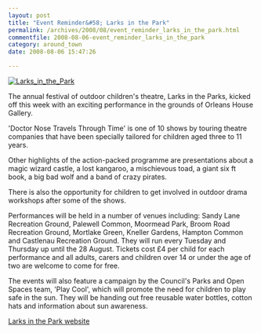 ```yaml
---
layout: post
title: "Event Reminder&#58; Larks in the Park"
permalink: /archives/2008/08/event_reminder_larks_in_the_park.html
commentfile: 2008-08-06-event_reminder_larks_in_the_park
category: around_town
date: 2008-08-06 15:47:26

---
```


<a href="http://www.richmond.gov.uk/home/leisure_and_culture/childrens_activities/larks_in_the_parks_2008.htm"><img src="https://stmargarets.london/images/directory/200507270645_Larks_in_the_Park.jpg"  alt="Larks_in_the_Park" class="right" /></a>

The annual festival of outdoor children's theatre, Larks in the Parks, kicked off this week with an exciting performance in the grounds of Orleans House Gallery.

'Doctor Nose Travels Through Time' is one of 10 shows by touring theatre companies that have been specially tailored for children aged three to 11 years.

Other highlights of the action-packed programme are presentations about a magic wizard castle, a lost kangaroo, a mischievous toad, a giant six ft book, a big bad wolf and a band of crazy pirates.

There is also the opportunity for children to get involved in outdoor drama workshops after some of the shows.

Performances will be held in a number of venues including: Sandy Lane Recreation Ground, Palewell Common, Moormead Park, Broom Road Recreation Ground, Mortlake Green, Kneller Gardens, Hampton Common and Castlenau Recreation Ground. They will run every Tuesday and Thursday up until the 28 August. Tickets cost £4 per child for each performance and all adults, carers and children over 14 or under the age of two are welcome to come for free.

The events will also feature a campaign by the Council's Parks and Open Spaces team, 'Play Cool', which will promote the need for children to play safe in the sun. They will be handing out free reusable water bottles, cotton hats and information about sun awareness.

[Larks in the Park website](http://www.richmond.gov.uk/home/leisure_and_culture/childrens_activities/larks_in_the_parks_2008.htm)
